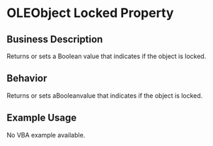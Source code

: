 # OLEObject Locked Property

## Business Description
Returns or sets a Boolean value that indicates if the object is locked.

## Behavior
Returns or sets aBooleanvalue that indicates if the object is locked.

## Example Usage
No VBA example available.